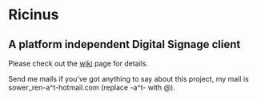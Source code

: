Ricinus
=======
## A platform independent Digital Signage client

Please check out the [wiki](https://github.com/edychang/ricinus/wiki) page for details.

Send me mails if you've got anything to say about this project, my mail is sower_ren-a^t-hotmail.com (replace -a^t- with @).
